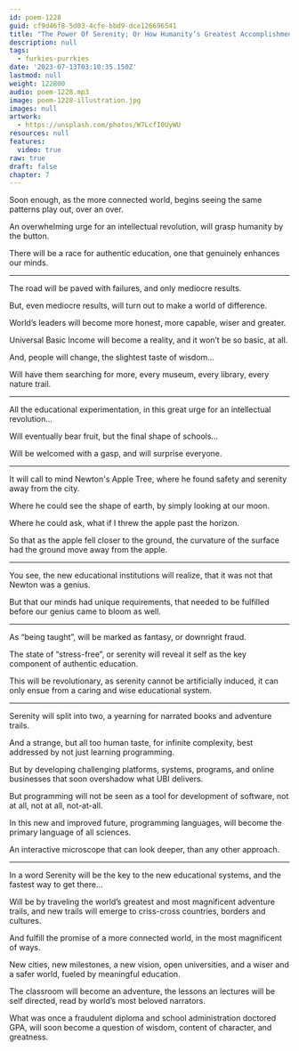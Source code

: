 ```yaml
---
id: poem-1228
guid: cf9d46f8-5d03-4cfe-bbd9-dce126696541
title: "The Power Of Serenity; Or How Humanity’s Greatest Accomplishment Was Rooted In Peace Of Mind"
description: null
tags:
  - furkies-purrkies
date: '2023-07-13T03:10:35.150Z'
lastmod: null
weight: 122800
audio: poem-1228.mp3
image: poem-1228-illustration.jpg
images: null
artwork:
  - https://unsplash.com/photos/W7LcfI0UyWU
resources: null
features:
  video: true
raw: true
draft: false
chapter: 7
---
```


Soon enough, as the more connected world,
begins seeing the same patterns play out, over an over.

An overwhelming urge for an intellectual revolution,
will grasp humanity by the button.

There will be a race for authentic education,
one that genuinely enhances our minds.

---

The road will be paved with failures,
and only mediocre results.

But, even mediocre results,
will turn out to make a world of difference.

World’s leaders will become more honest,
more capable, wiser and greater.

Universal Basic Income will become a reality,
and it won’t be so basic, at all.

And, people will change,
the slightest taste of wisdom…

Will have them searching for more,
every museum, every library, every nature trail.

---

All the educational experimentation,
in this great urge for an intellectual revolution…

Will eventually bear fruit,
but the final shape of schools…

Will be welcomed with a gasp,
and will surprise everyone.

---

It will call to mind Newton's Apple Tree,
where he found safety and serenity away from the city.

Where he could see the shape of earth,
by simply looking at our moon.

Where he could ask,
what if I threw the apple past the horizon.

So that as the apple fell closer to the ground,
the curvature of the surface had the ground move away from the apple.

---

You see, the new educational institutions will realize,
that it was not that Newton was a genius.

But that our minds had unique requirements,
that needed to be fulfilled before our genius came to bloom as well.

---

As “being taught”,
will be marked as fantasy, or downright fraud.

The state of “stress-free”,
or serenity will reveal it self as the key component of authentic education.

This will be revolutionary, as serenity cannot be artificially induced,
it can only ensue from a caring and wise educational system.

---

Serenity will split into two,
a yearning for narrated books and adventure trails.

And a strange, but all too human taste,
for infinite complexity, best addressed by not just learning programming.

But by developing challenging platforms, systems, programs,
and online businesses that soon overshadow what UBI delivers.

But programming will not be seen as a tool for development of software,
not at all, not at all, not-at-all.

In this new and improved future, programming languages,
will become the primary language of all sciences.

An interactive microscope that can look deeper,
than any other approach.

---

In a word Serenity will be the key to the new educational systems,
and the fastest way to get there…

Will be by traveling the world’s greatest and most magnificent adventure trails,
and new trails will emerge to criss-cross countries, borders and cultures.

And fulfill the promise of a more connected world,
in the most magnificent of ways.

New cities, new milestones, a new vision, open universities,
and a wiser and a safer world, fueled by meaningful education.

The classroom will become an adventure,
the lessons an lectures will be self directed, read by world’s most beloved narrators.

What was once a fraudulent diploma and school administration doctored GPA,
will soon become a question of wisdom, content of character, and greatness.
